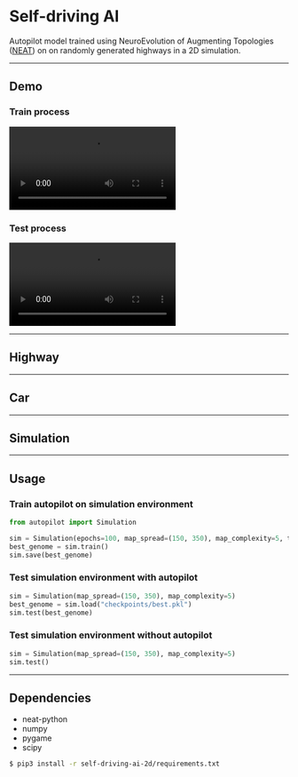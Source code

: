 # Self-driving AI

Autopilot model trained using NeuroEvolution of Augmenting Topologies ([NEAT](https://github.com/Defaultin/car-autopilot/blob/master/papers/neat.pdf)) on on randomly generated highways in a 2D simulation.

---

## Demo

### Train process
![Train process](https://user-images.githubusercontent.com/50778301/130316936-ae71e6c5-3ba8-41b8-9f7f-c4bc9909e923.mp4)

### Test process
![Train process](https://github.com/Defaultin/car-autopilot/blob/master/self-driving-ai-2d/demo/test-demo.mp4)

---

## Highway

---

## Car

---

## Simulation

---

## Usage

### Train autopilot on simulation environment
```python
from autopilot import Simulation

sim = Simulation(epochs=100, map_spread=(150, 350), map_complexity=5, time_per_map=3000)
best_genome = sim.train()
sim.save(best_genome)
```

### Test simulation environment with autopilot
```python
sim = Simulation(map_spread=(150, 350), map_complexity=5)
best_genome = sim.load("checkpoints/best.pkl")
sim.test(best_genome)
```

### Test simulation environment without autopilot
```python
sim = Simulation(map_spread=(150, 350), map_complexity=5)
sim.test()
```

---

## Dependencies

* neat-python
* numpy
* pygame
* scipy

```bash
$ pip3 install -r self-driving-ai-2d/requirements.txt
```
